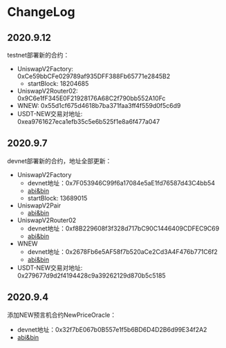 # ChangeLog

## 2020.9.12
testnet部署新的合约：
- UniswapV2Factory: 0xCe59bbCFe029789af935DFF388Fb65771e2845B2
  - startBlock: 18204685
- UniswapV2Router02: 0x9C6e1fF345E0F21928176A68C2f790bb552A10Fc
- WNEW: 0x55d1cf675d4618b7ba371faa3ff4f559d0f5c6d9
- USDT-NEW交易对地址: 0xea9761627eca1efb35c5e6b525f1e8a6f477a047

## 2020.9.7
devnet部署新的合约，地址全部更新：
- UniswapV2Factory
  - devnet地址：0x7F053946C99f6a17084e5aE1fd76587d43C4bb54
  - [abi&bin](https://gitlab.newtonproject.org/hep/newswap-periphery/-/blob/develop/generate/UniswapV2FactoryABI.json)
  - startBlock: 13689015
- UniswapV2Pair
  - [abi&bin](https://gitlab.newtonproject.org/hep/newswap-periphery/-/blob/develop/generate/UniswapV2PairABI.json)
- UniswapV2Router02
  - devnet地址：0xf8B229608f3f328d717bC90C1446409CDFEC9C69
  - [abi&bin](https://gitlab.newtonproject.org/hep/newswap-periphery/-/blob/develop/generate/UniswapV2Router02ABI.json)
- WNEW
  - devnet地址：0x2678Fb6e5AF58f7b520aCe2Cd3A4F476b771C6f2
  - [abi&bin](https://gitlab.newtonproject.org/hep/newswap-periphery/-/blob/develop/generate/WNewABI.json)
- USDT-NEW交易对地址: 0x279677d9d2f4194428c9a39262129d870b5c5185

## 2020.9.4
添加NEW预言机合约NewPriceOracle：
- devnet地址：0x32f7bE067b0B557e1f5b6BD6D4D2B6d99E34f2A2
- [abi&bin](https://gitlab.newtonproject.org/hep/newswap-periphery/-/blob/develop/generate/NewPriceOracle.json)